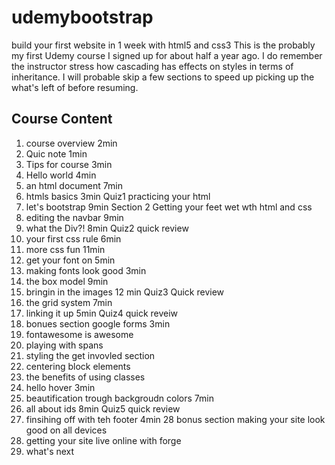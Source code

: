 # udemybootstrap
build your first website in 1 week with html5 and css3
This is the probably my first Udemy course I signed up for about half a year ago. I do remember the instructor stress how cascading has effects on styles in terms of inheritance.
I will probable skip a few sections to speed up picking up the what's left of before resuming. 

## Course Content
1. course overview 2min
2. Quic note 1min
3. Tips for course 3min
4. Hello world 4min
5. an html document 7min
6. htmls basics 3min
Quiz1 practicing your html
7. let's bootstrap 9min
Section 2 Getting your feet wet wth html and css
8. editing the navbar 9min
9. what the Div?! 8min
Quiz2 quick review
10. your first css rule 6min
11. more css fun 11min
12. get your font on 5min
13. making fonts look good 3min
14. the box model 9min
15. bringin in the images 12 min
Quiz3 Quick review
16. the grid system 7min
17. linking it up 5min
Quiz4 quick reveiw
18. bonues section google forms 3min
19. fontawesome is awesome
20. playing with spans
21. styling the get invovled section
22. centering block elements
23. the benefits of using classes
24. hello hover 3min
25. beautification trough backgroudn colors 7min
26. all about ids 8min
Quiz5 quick review
27. finsihing off with teh footer 4min
28 bonus section making your site look good on all devices
29. getting your site live online with forge
30. what's next

